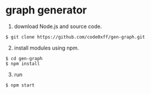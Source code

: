 # graph generator

1. download Node.js and source code.

```
$ git clone https://github.com/code0xff/gen-graph.git
```

2. install modules using npm.

```
$ cd gen-graph
$ npm install
```

3. run

```
$ npm start
```
